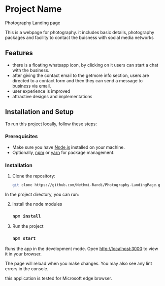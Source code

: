 # Project Name
Photography Landing page 

This is a webpage for photography. it includes basic details, photography packages and facility to contact the buisness with
social media networks 

## Features
- there is a floating whatsapp icon, by clicking on it users can start a chat with the business.
- after giving the contact email to the getmore info section, users are directed to a contact form and then they can send 
a message to business via email. 
- user experience is improved 
- attractive designs and implementations 

## Installation and Setup
To run this project locally, follow these steps:

### Prerequisites

- Make sure you have [Node.js](https://nodejs.org/) installed on your machine.
- Optionally, [npm](https://www.npmjs.com/) or [yarn](https://yarnpkg.com/) for package management.

### Installation

1. Clone the repository:

   ```bash
   git clone https://github.com/Nethmi-Randi/Photography-LandingPage.git

In the project directory, you can run:

2. install the node modules 

    ### `npm install`

3. Run the project 

    ### `npm start`

Runs the app in the development mode.
Open [http://localhost:3000](http://localhost:3000) to view it in your browser.

The page will reload when you make changes.
You may also see any lint errors in the console.

this application is tested for Microsoft edge browser. 



